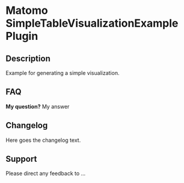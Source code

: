 # Matomo SimpleTableVisualizationExample Plugin

## Description

Example for generating a simple visualization.

## FAQ

__My question?__
My answer

## Changelog

Here goes the changelog text.

## Support

Please direct any feedback to ...